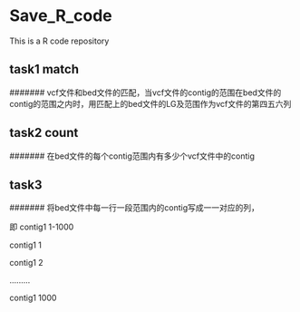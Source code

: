 # Save_R_code
 This is a R code repository
## task1 match
####### vcf文件和bed文件的匹配，当vcf文件的contig的范围在bed文件的contig的范围之内时，用匹配上的bed文件的LG及范围作为vcf文件的第四五六列
## task2 count
####### 在bed文件的每个contig范围内有多少个vcf文件中的contig
## task3
####### 将bed文件中每一行一段范围内的contig写成一一对应的列，

即 contig1 1-1000

contig1 1

contig1 2

.........

contig1 1000
